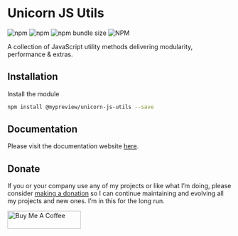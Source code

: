 # Unicorn JS Utils 

![npm](https://img.shields.io/npm/dy/@mypreview/unicorn-js-utils) 
![npm](https://img.shields.io/npm/v/@mypreview/unicorn-js-utils?label=version)
![npm bundle size](https://img.shields.io/bundlephobia/minzip/@mypreview/unicorn-js-utils)
![NPM](https://img.shields.io/npm/l/@mypreview/unicorn-js-utils)

A collection of JavaScript utility methods delivering modularity, performance & extras.

## Installation

Install the module

```bash
npm install @mypreview/unicorn-js-utils --save
```

## Documentation

Please visit the documentation website [here](https://mypreview.github.io/unicorn-js-utils/).

## Donate

If you or your company use any of my projects or like what I’m doing, please consider [making a donation](https://www.buymeacoffee.com/mahdiyazdani) so I can continue maintaining and evolving all my projects and new ones. I’m in this for the long run. 

<a href="https://www.buymeacoffee.com/mahdiyazdani" target="_blank"><img src="https://cdn.buymeacoffee.com/buttons/v2/default-yellow.png" alt="Buy Me A Coffee" style="height: 40px !important;width: 165px !important;" ></a>

